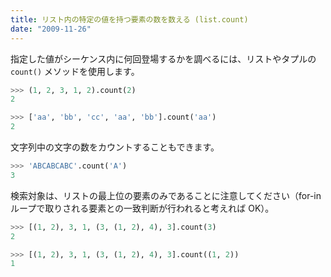```yaml
---
title: リスト内の特定の値を持つ要素の数を数える (list.count)
date: "2009-11-26"
---
```


指定した値がシーケンス内に何回登場するかを調べるには、リストやタプルの `count()` メソッドを使用します。

```python
>>> (1, 2, 3, 1, 2).count(2)
2

>>> ['aa', 'bb', 'cc', 'aa', 'bb'].count('aa')
2
```

文字列中の文字の数をカウントすることもできます。

```python
>>> 'ABCABCABC'.count('A')
3
```

検索対象は、リストの最上位の要素のみであることに注意してください（for-in ループで取りされる要素との一致判断が行われると考えれば OK）。

```python
>>> [(1, 2), 3, 1, (3, (1, 2), 4), 3].count(3)
2

>>> [(1, 2), 3, 1, (3, (1, 2), 4), 3].count((1, 2))
1
```

